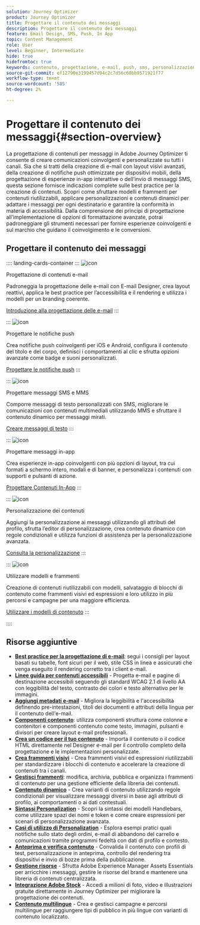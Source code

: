 ```yaml
---
solution: Journey Optimizer
product: Journey Optimizer
title: Progettare il contenuto dei messaggi
description: Progettare il contenuto dei messaggi
feature: Email Design, SMS, Push, In App
topic: Content Management
role: User
level: Beginner, Intermediate
hide: true
hidefromtoc: true
keywords: contenuto, progettazione, e-mail, push, sms, personalizzazione, modelli
source-git-commit: ef12790e3199457d94c2c7d56c60bb9571921f77
workflow-type: tm+mt
source-wordcount: '585'
ht-degree: 2%

---
```


# Progettare il contenuto dei messaggi{#section-overview}

La progettazione di contenuti per messaggi in Adobe Journey Optimizer ti consente di creare comunicazioni coinvolgenti e personalizzate su tutti i canali. Sia che si tratti della creazione di e-mail con layout visivi avanzati, della creazione di notifiche push ottimizzate per dispositivi mobili, della progettazione di esperienze in-app interattive o dell’invio di messaggi SMS, questa sezione fornisce indicazioni complete sulle best practice per la creazione di contenuti. Scopri come sfruttare modelli e frammenti per contenuti riutilizzabili, applicare personalizzazioni e contenuti dinamici per adattare i messaggi per ogni destinatario e garantire la conformità in materia di accessibilità. Dalla comprensione dei principi di progettazione all’implementazione di opzioni di formattazione avanzate, potrai padroneggiare gli strumenti necessari per fornire esperienze coinvolgenti e sul marchio che guidano il coinvolgimento e le conversioni.

## Progettare il contenuto dei messaggi

:::: landing-cards-container
:::
![icon](https://cdn.experienceleague.adobe.com/icons/email.svg)

Progettazione di contenuti e-mail

Padroneggia la progettazione delle e-mail con E-mail Designer, crea layout reattivi, applica le best practice per l’accessibilità e il rendering e utilizza i modelli per un branding coerente.

[Introduzione alla progettazione delle e-mail](../email/get-started-email-design.md)
:::

:::
![icon](https://cdn.experienceleague.adobe.com/icons/mobile.svg?lang=it)

Progettare le notifiche push

Crea notifiche push coinvolgenti per iOS e Android, configura il contenuto del titolo e del corpo, definisci i comportamenti al clic e sfrutta opzioni avanzate come badge e suoni personalizzati.

[Progettare le notifiche push](../push/design-push.md)
:::

:::
![icon](https://cdn.experienceleague.adobe.com/icons/chat.svg)

Progettare messaggi SMS e MMS

Comporre messaggi di testo personalizzati con SMS, migliorare le comunicazioni con contenuti multimediali utilizzando MMS e sfruttare il contenuto dinamico per messaggi mirati.

[Creare messaggi di testo](../sms/create-sms.md)
:::

:::
![icon](https://cdn.experienceleague.adobe.com/icons/device-mobile.svg)

Progettare messaggi in-app

Crea esperienze in-app coinvolgenti con più opzioni di layout, tra cui formati a schermo intero, modali e di banner, e personalizza i contenuti con supporti e pulsanti di azione.

[Progettare Contenuti In-App](../in-app/design-in-app.md)
:::

:::
![icon](https://cdn.experienceleague.adobe.com/icons/personalization.svg)

Personalizzazione dei contenuti

Aggiungi la personalizzazione ai messaggi utilizzando gli attributi del profilo, sfrutta l’editor di personalizzazione, crea contenuto dinamico con regole condizionali e utilizza funzioni di assistenza per la personalizzazione avanzata.

[Consulta la personalizzazione](../personalization/personalize.md)
:::

:::
![icon](https://cdn.experienceleague.adobe.com/icons/duplicate.svg)

Utilizzare modelli e frammenti

Creazione di contenuti riutilizzabili con modelli, salvataggio di blocchi di contenuto come frammenti visivi ed espressioni e loro utilizzo in più percorsi e campagne per una maggiore efficienza.

[Utilizzare i modelli di contenuto](../content-management/use-content-templates.md)
:::

::::


## Risorse aggiuntive

- **[Best practice per la progettazione di e-mail](../email/get-started-email-design.md#best-practices)**: segui i consigli per layout basati su tabelle, font sicuri per il web, stile CSS in linea e assicurati che venga eseguito il rendering corretto tra i client e-mail.
- **[Linee guida per contenuti accessibili](../email/accessible-content.md)** - Progetta e-mail e pagine di destinazione accessibili seguendo gli standard WCAG 2.1 di livello AA con leggibilità del testo, contrasto dei colori e testo alternativo per le immagini.
- **[Aggiungi metadati e-mail](../email/email-metadata.md)** - Migliora la leggibilità e l&#39;accessibilità definendo pre-intestazioni, titoli dei documenti e attributi della lingua per il contenuto dell&#39;e-mail.
- **[Componenti contenuto](../email/content-components.md)**: utilizza componenti struttura come colonne e contenitori e componenti contenuto come testo, immagini, pulsanti e divisori per creare layout e-mail professionali.
- **[Crea un codice per il tuo contenuto](../email/code-content.md)** - Importa il contenuto o il codice HTML direttamente nel Designer e-mail per il controllo completo della progettazione e le implementazioni personalizzate.
- **[Crea frammenti visivi](../content-management/create-fragments.md)** - Crea frammenti visivi ed espressioni riutilizzabili per standardizzare i blocchi di contenuto e accelerare la creazione di contenuti tra i canali.
- **[Gestisci frammenti](../content-management/manage-fragments.md)**: modifica, archivia, pubblica e organizza i frammenti di contenuto per una gestione efficiente della libreria dei contenuti.
- **[Contenuto dinamico](../personalization/dynamic-content.md)** - Crea varianti di contenuto utilizzando regole condizionali per visualizzare messaggi diversi in base agli attributi di profilo, ai comportamenti o ai dati contestuali.
- **[Sintassi Personalization](../personalization/personalization-syntax.md)** - Scopri la sintassi dei modelli Handlebars, come utilizzare spazi dei nomi e token e come creare espressioni per scenari di personalizzazione avanzata.
- **[Casi di utilizzo di Personalization](../personalization/personalization-use-case.md)** - Esplora esempi pratici quali notifiche sullo stato degli ordini, e-mail di abbandono del carrello e comunicazioni tramite programmi fedeltà con dati di profilo e contesto.
- **[Anteprima e verifica contenuto](../content-management/preview-test.md)** - Convalida il contenuto con profili di test, personalizzazione in anteprima, controllo del rendering tra dispositivi e invio di bozze prima della pubblicazione.
- **[Gestione risorse](../integrations/assets.md)** - Sfrutta Adobe Experience Manager Assets Essentials per arricchire i messaggi, gestire le risorse del brand e mantenere una libreria di contenuti centralizzata.
- **[Integrazione Adobe Stock](../integrations/stock.md)** - Accedi a milioni di foto, video e illustrazioni gratuite direttamente in Journey Optimizer per migliorare la progettazione dei contenuti.
- **[Contenuto multilingue](../content-management/multilingual-gs.md)** - Crea e gestisci campagne e percorsi multilingue per raggiungere tipi di pubblico in più lingue con varianti di contenuto localizzato.

